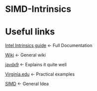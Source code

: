 # SIMD-Intrinsics

# Useful links 

[Intel Intrinsics guide](https://www.intel.com/content/www/us/en/docs/intrinsics-guide/index.html) <- Full Documentation 

[Wiki](https://en.wikipedia.org/wiki/Intrinsic_function) <- General wiki

[javdx9](https://www.youtube.com/watch?v=x9Scb5Mku1g) <- Explains it quite well

[Virginia.edu](https://www.cs.virginia.edu/~cr4bd/3330/F2018/simdref.html) <- Practical examples 

[SIMD](https://ftp.cvut.cz/kernel/people/geoff/cell/ps3-linux-docs/CellProgrammingTutorial/BasicsOfSIMDProgramming.html#:~:text=SIMD%20is%20short%20for%20Single,data%20is%20called%20scalar%20operations.) <- General Idea  